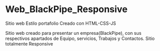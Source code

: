 # Web_BlackPipe_Responsive
 Sitio web Estilo portafolio Creado con HTML-CSS-JS


Sitio web creado para presentar un empresa(BlackPipe), con sus respectivos apartados de Equipo, servicios, Trabajos y Contactos. Sitio totalmente Responsive

